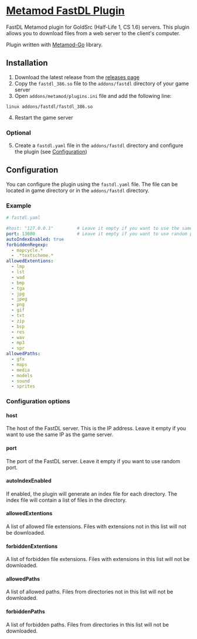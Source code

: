 # [Metamod FastDL Plugin](https://github.com/et-nik/fastdl-mm)

FastDL Metamod plugin for GoldSrc (Half-Life 1, CS 1.6) servers. 
This plugin allows you to download files from a web server to the client's computer.

Plugin written with [Metamod-Go](https://github.com/et-nik/metamod-go) library.

## Installation

1. Download the latest release from the [releases page](https://github.com/et-nik/fastdl-mm/releases)
2. Copy the `fastdl_386.so` file to the `addons/fastdl` directory of your game server
3. Open `addons/metamod/plugins.ini` file and add the following line:
```
linux addons/fastdl/fastdl_386.so
```

4. Restart the game server

### Optional

5. Create a `fastdl.yaml` file in the `addons/fastdl` directory and configure the plugin (see [Configuration](#configuration))

## Configuration

You can configure the plugin using the `fastdl.yaml` file. The file can be located in game directory or in the `addons/fastdl` directory.

### Example

```yaml
# fastdl.yaml

#host: "127.0.0.1"         # Leave it empty if you want to use the same IP as the game server
port: 13080                # Leave it empty if you want to use random port
autoIndexEnabled: true
forbiddenRegexp:
  - mapcycle.*
  - .*textscheme.*
allowedExtentions:
  - lmp
  - lst
  - wad
  - bmp
  - tga
  - jpg
  - jpeg
  - png
  - gif
  - txt
  - zip
  - bsp
  - res
  - wav
  - mp3
  - spr
allowedPaths:
  - gfx
  - maps
  - media
  - models
  - sound
  - sprites
```

### Configuration options

#### host

The host of the FastDL server. This is the IP address. Leave it empty if you want to use the same IP as the game server.

#### port

The port of the FastDL server. Leave it empty if you want to use random port.

#### autoIndexEnabled

If enabled, the plugin will generate an index file for each directory. The index file will contain a list of files in the directory.

#### allowedExtentions

A list of allowed file extensions. Files with extensions not in this list will not be downloaded.

#### forbiddenExtentions

A list of forbidden file extensions. Files with extensions in this list will not be downloaded.

#### allowedPaths

A list of allowed paths. Files from directories not in this list will not be downloaded.

#### forbiddenPaths

A list of forbidden paths. Files from directories in this list will not be downloaded.